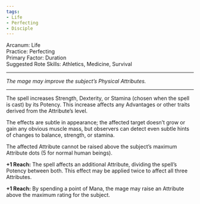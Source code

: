 ```yaml
---
tags:
- Life
- Perfecting
- Disciple
---
```


Arcanum: Life\
Practice: Perfecting\
Primary Factor: Duration\
Suggested Rote Skills: Athletics, Medicine, Survival

---

_The mage may improve the subject’s Physical Attributes._

---

The spell increases Strength, Dexterity, or Stamina (chosen when the spell is cast) by its Potency. This increase affects any Advantages or other traits derived from the Attribute’s level.

The effects are subtle in appearance; the affected target doesn’t grow or gain any obvious muscle mass, but observers can detect even subtle hints of changes to balance, strength, or stamina.

The affected Attribute cannot be raised above the subject’s maximum Attribute dots (5 for normal human beings).

**+1 Reach:** The spell affects an additional Attribute, dividing the spell’s Potency between both. This effect may be applied twice to affect all three Attributes.

**+1 Reach:** By spending a point of Mana, the mage may raise an Attribute above the maximum rating for the subject.